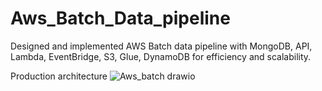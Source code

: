 # Aws_Batch_Data_pipeline
Designed and implemented AWS Batch data pipeline with MongoDB, API, Lambda, EventBridge, S3, Glue, DynamoDB for efficiency and scalability.

Production architecture
![Aws_batch drawio](https://github.com/bardock-2393/Aws_Batch_Data_pipeline/assets/160537536/9e689854-77de-4de2-b83d-144ebeda24af)
